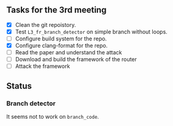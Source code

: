 Tasks for the 3rd meeting
-------------------------
- [X] Clean the git repoistory.
- [X] Test `L3_fr_branch_detector` on simple branch without loops.
- [ ] Configure build system for the repo.
- [X] Configure clang-format for the repo.
- [ ] Read the paper and understand the attack
- [ ] Download and build the framework of the router
- [ ] Attack the framework

## Status
### Branch detector
It seems not to work on `branch_code`.
